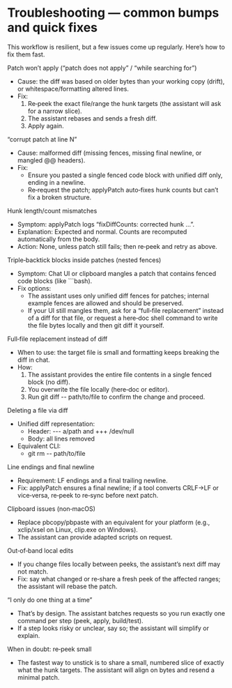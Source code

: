 # Troubleshooting — common bumps and quick fixes

This workflow is resilient, but a few issues come up regularly. Here’s how to fix them fast.

Patch won’t apply (“patch does not apply” / “while searching for”)
- Cause: the diff was based on older bytes than your working copy (drift), or whitespace/formatting altered lines.
- Fix:
  1) Re‑peek the exact file/range the hunk targets (the assistant will ask for a narrow slice).
  2) The assistant rebases and sends a fresh diff.
  3) Apply again.

“corrupt patch at line N”
- Cause: malformed diff (missing fences, missing final newline, or mangled @@ headers).
- Fix:
  - Ensure you pasted a single fenced code block with unified diff only, ending in a newline.
  - Re‑request the patch; applyPatch auto‑fixes hunk counts but can’t fix a broken structure.

Hunk length/count mismatches
- Symptom: applyPatch logs “fixDiffCounts: corrected hunk …”.
- Explanation: Expected and normal. Counts are recomputed automatically from the body.
- Action: None, unless patch still fails; then re‑peek and retry as above.

Triple‑backtick blocks inside patches (nested fences)
- Symptom: Chat UI or clipboard mangles a patch that contains fenced code blocks (like ```bash).
- Fix options:
  - The assistant uses only unified diff fences for patches; internal example fences are allowed and should be preserved.
  - If your UI still mangles them, ask for a “full‑file replacement” instead of a diff for that file, or request a here‑doc shell command to write the file bytes locally and then git diff it yourself.

Full‑file replacement instead of diff
- When to use: the target file is small and formatting keeps breaking the diff in chat.
- How:
  1) The assistant provides the entire file contents in a single fenced block (no diff).
  2) You overwrite the file locally (here‑doc or editor).
  3) Run git diff -- path/to/file to confirm the change and proceed.

Deleting a file via diff
- Unified diff representation:
  - Header: --- a/path and +++ /dev/null
  - Body: all lines removed
- Equivalent CLI:
  - git rm -- path/to/file

Line endings and final newline
- Requirement: LF endings and a final trailing newline.
- Fix: applyPatch ensures a final newline; if a tool converts CRLF->LF or vice‑versa, re‑peek to re‑sync before next patch.

Clipboard issues (non‑macOS)
- Replace pbcopy/pbpaste with an equivalent for your platform (e.g., xclip/xsel on Linux, clip.exe on Windows).
- The assistant can provide adapted scripts on request.

Out‑of‑band local edits
- If you change files locally between peeks, the assistant’s next diff may not match.
- Fix: say what changed or re‑share a fresh peek of the affected ranges; the assistant will rebase the patch.

“I only do one thing at a time”
- That’s by design. The assistant batches requests so you run exactly one command per step (peek, apply, build/test).
- If a step looks risky or unclear, say so; the assistant will simplify or explain.

When in doubt: re‑peek small
- The fastest way to unstick is to share a small, numbered slice of exactly what the hunk targets. The assistant will align on bytes and resend a minimal patch.
